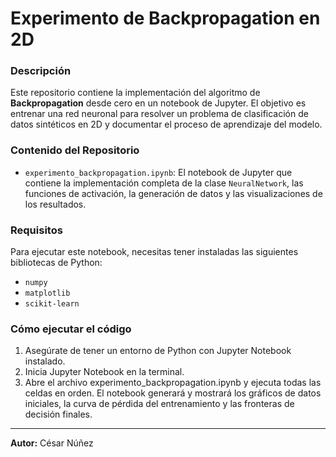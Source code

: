 # Experimento de Backpropagation en 2D

### Descripción
Este repositorio contiene la implementación del algoritmo de **Backpropagation** desde cero en un notebook de Jupyter. El objetivo es entrenar una red neuronal para resolver un problema de clasificación de datos sintéticos en 2D y documentar el proceso de aprendizaje del modelo.

### Contenido del Repositorio
* `experimento_backpropagation.ipynb`: El notebook de Jupyter que contiene la implementación completa de la clase `NeuralNetwork`, las funciones de activación, la generación de datos y las visualizaciones de los resultados.

### Requisitos
Para ejecutar este notebook, necesitas tener instaladas las siguientes bibliotecas de Python:
* `numpy`
* `matplotlib`
* `scikit-learn`

### Cómo ejecutar el código
1.  Asegúrate de tener un entorno de Python con Jupyter Notebook instalado.
2.  Inicia Jupyter Notebook en la terminal.
3.  Abre el archivo experimento_backpropagation.ipynb y ejecuta todas las celdas en orden. El notebook generará y mostrará los gráficos de datos iniciales, la curva de pérdida del entrenamiento y las fronteras de decisión finales.

***
**Autor:** César Núñez
